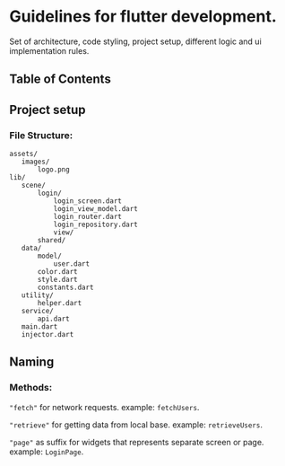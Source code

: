 # Guidelines for flutter development.

Set of architecture, code styling, project setup, different logic and ui implementation rules.


## Table of Contents

## Project setup
 ### File Structure:
 ```
assets/
	images/
		logo.png
lib/
	scene/
		login/
			login_screen.dart
			login_view_model.dart
			login_router.dart
			login_repository.dart		
			view/
		shared/
	data/
		model/
			user.dart
		color.dart
		style.dart
		constants.dart
	utility/
		helper.dart
	service/
		api.dart
	main.dart
	injector.dart
```

## Naming
   ### Methods:
`"fetch"` for network requests. example: `fetchUsers`.

`"retrieve"` for getting data from local base. example: `retrieveUsers`.

`"page"` as suffix for widgets that represents separate screen or page. example: `LoginPage`.

